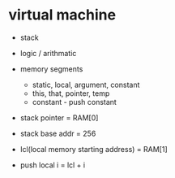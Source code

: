 # virtual machine
- stack
- logic / arithmatic 
- memory segments
    - static, local, argument, constant
    - this, that, pointer, temp
    - constant - push constant

- stack pointer = RAM[0]
- stack base addr = 256

- lcl(local memory starting address) = RAM[1]
- push local i = lcl + i